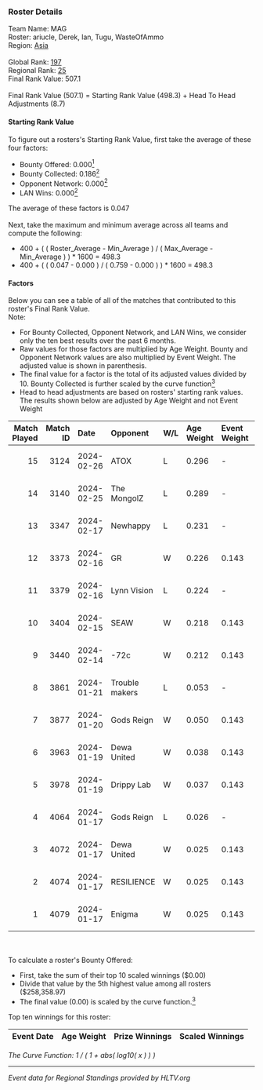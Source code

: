 ### Roster Details<br />
Team Name: MAG<br />
Roster: ariucle, Derek, lan, Tugu, WasteOfAmmo<br />
Region: [Asia]( ../standings_asia.md)<br />
<br />
Global Rank: [197](../standings_global.md)<br />
Regional Rank: [25]( ../standings_asia.md)<br />
Final Rank Value:  507.1<br />
<br />
Final Rank Value (507.1) = Starting Rank Value (498.3) + Head To Head Adjustments (8.7)<br />

#### Starting Rank Value<br />
To figure out a rosters's Starting Rank Value, first take the average of these four factors:<br />
- Bounty Offered: 0.000[<sup>1</sup>](#table2)
- Bounty Collected: 0.186[<sup>2</sup>](#table1)
- Opponent Network: 0.000[<sup>2</sup>](#table1)
- LAN Wins: 0.000[<sup>2</sup>](#table1)

The average of these factors is 0.047<br />
<br />
Next, take the maximum and minimum average across all teams and compute the following:<br />
- 400 + ( ( Roster_Average - Min_Average ) / ( Max_Average - Min_Average ) ) * 1600 = 498.3
- 400 + ( ( 0.047 - 0.000 ) / ( 0.759 - 0.000 ) ) * 1600 = 498.3


#### Factors<br />
Below you can see a table of all of the matches that contributed to this roster's Final Rank Value.<br />
Note:<br />

- For Bounty Collected, Opponent Network, and LAN Wins, we consider only the ten best results over the past 6 months.
- Raw values for those factors are multiplied by Age Weight. Bounty and Opponent Network values are also multiplied by Event Weight. The adjusted value is shown in parenthesis.
- The final value for a factor is the total of its adjusted values divided by 10. Bounty Collected is further scaled by the curve function[<sup>3</sup>](#curveFunction)
- Head to head adjustments are based on rosters' starting rank values. The results shown below are adjusted by Age Weight and not Event Weight
<span id="table1"></span><br />


| Match Played | Match ID | Date       | Opponent       | W/L | Age Weight | Event Weight | Bounty Collected | Opponent Network | LAN Wins  | H2H Adj. | Roster                                    |
| -: | -: | :- | :- | :- | :- | :- | :- | :- | :- | -: | :- |
|           15 |     3124 | 2024-02-26 | ATOX           | L   | 0.296      | -            | -                | -                | -         |    -0.73 | ariucle, Derek, lan, Tugu, WasteOfAmmo    |
|           14 |     3140 | 2024-02-25 | The MongolZ    | L   | 0.289      | -            | -                | -                | -         |    -0.00 | ariucle, Derek, lan, Tugu, WasteOfAmmo    |
|           13 |     3347 | 2024-02-17 | Newhappy       | L   | 0.231      | -            | -                | -                | -         |    -3.46 | ariucle, Derek, Jaytzy, Tugu, WasteOfAmmo |
|           12 |     3373 | 2024-02-16 | GR             | W   | 0.226      | 0.143        | 0.012 (0.000)    | 0.078 (0.003)    | 0 (0.000) |     5.29 | ariucle, Derek, Jaytzy, Tugu, WasteOfAmmo |
|           11 |     3379 | 2024-02-16 | Lynn Vision    | L   | 0.224      | -            | -                | -                | -         |    -0.19 | ariucle, Derek, Jaytzy, Tugu, WasteOfAmmo |
|           10 |     3404 | 2024-02-15 | SEAW           | W   | 0.218      | 0.143        | 0.000 (0.000)    | 0.009 (0.000)    | 0 (0.000) |     3.32 | ariucle, Derek, Jaytzy, Tugu, WasteOfAmmo |
|            9 |     3440 | 2024-02-14 | -72c           | W   | 0.212      | 0.143        | 0.000 (0.000)    | 0.016 (0.000)    | 0 (0.000) |     2.42 | ariucle, Derek, Jaytzy, Tugu, WasteOfAmmo |
|            8 |     3861 | 2024-01-21 | Trouble makers | L   | 0.053      | -            | -                | -                | -         |    -0.88 | ariucle, Derek, Jaytzy, Tugu, WasteOfAmmo |
|            7 |     3877 | 2024-01-20 | Gods Reign     | W   | 0.050      | 0.143        | 0.002 (0.000)    | 0.013 (0.000)    | 0 (0.000) |     1.10 | ariucle, Derek, Jaytzy, Tugu, WasteOfAmmo |
|            6 |     3963 | 2024-01-19 | Dewa United    | W   | 0.038      | 0.143        | 0.003 (0.000)    | 0.005 (0.000)    | 0 (0.000) |     0.69 | ariucle, Derek, Jaytzy, Tugu, WasteOfAmmo |
|            5 |     3978 | 2024-01-19 | Drippy Lab     | W   | 0.037      | 0.143        | 0.000 (0.000)    | 0.002 (0.000)    | 0 (0.000) |     0.43 | ariucle, Derek, Jaytzy, Tugu, WasteOfAmmo |
|            4 |     4064 | 2024-01-17 | Gods Reign     | L   | 0.026      | -            | -                | -                | -         |    -0.25 | ariucle, Derek, Jaytzy, Tugu, WasteOfAmmo |
|            3 |     4072 | 2024-01-17 | Dewa United    | W   | 0.025      | 0.143        | 0.003 (0.000)    | 0.005 (0.000)    | 0 (0.000) |     0.46 | ariucle, Derek, Jaytzy, Tugu, WasteOfAmmo |
|            2 |     4074 | 2024-01-17 | RESILIENCE     | W   | 0.025      | 0.143        | 0.000 (0.000)    | 0.001 (0.000)    | 0 (0.000) |     0.29 | ariucle, Derek, Jaytzy, Tugu, WasteOfAmmo |
|            1 |     4079 | 2024-01-17 | Enigma         | W   | 0.025      | 0.143        | 0.000 (0.000)    | 0.000 (0.000)    | 0 (0.000) |     0.28 | ariucle, Derek, Jaytzy, Tugu, WasteOfAmmo |

<br />
<span id="table2"></span><br />
To calculate a roster's Bounty Offered:<br />

- First, take the sum of their top 10 scaled winnings ($0.00)
- Divide that value by the 5th highest value among all rosters ($258,358.97)
- The final value (0.00) is scaled by the curve function.[<sup>3</sup>](#curveFunction)

Top ten winnings for this roster:<br />

| Event Date | Age Weight | Prize Winnings | Scaled Winnings |
| :- | -: | :- | :- |


<span id="curveFunction"></span>_The Curve Function: 1 / ( 1 + abs( log10( x ) ) )_<br />

---
_Event data for Regional Standings provided by HLTV.org_<br />
